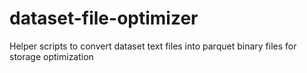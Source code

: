 # dataset-file-optimizer
Helper scripts to convert dataset text files into parquet binary files for storage optimization
